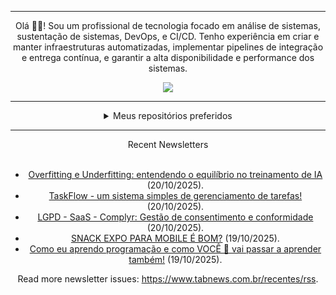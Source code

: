 <div align="center">
<hr>
<p>Olá 👋🏾! Sou um profissional de tecnologia focado em análise de sistemas, sustentação de sistemas, DevOps, e CI/CD. Tenho experiência em criar e manter infraestruturas automatizadas, implementar pipelines de integração e entrega contínua, e garantir a alta disponibilidade e performance dos sistemas.</p>
  <img src="https://media.giphy.com/media/yAGIvCiwPJn5C/giphy.gif">
<hr>
  <details>
  <summary>Meus repositórios preferidos</summary>
  <br />
  Alguns dos meus melhores repositórios:
  <br />
<br />
  <ul><li><a href=https://github.com/commitgeist/aluratube target="_blank" rel="noopener noreferrer">commitgeist/aluratube</a> (<b>0</b> ✨ and <b>0</b> 🍴): Aluratube - Desenvolvido durante a imersão React da Alura no final de 2022</li><li><a href=https://github.com/commitgeist/nlw-ia target="_blank" rel="noopener noreferrer">commitgeist/nlw-ia</a> (<b>0</b> ✨ and <b>0</b> 🍴): Projeto desenvolvido durante a NLW IA - Usando a API da OPENAI</li><li><a href=https://github.com/commitgeist/nlw-journey-ia target="_blank" rel="noopener noreferrer">commitgeist/nlw-journey-ia</a> (<b>0</b> ✨ and <b>0</b> 🍴): NLW IA - Agent de viagens usando python + langchain + GPT</li>
<li>More coming soon :).</li>
</ul>
  </details>
  <hr/>
    <summary>Recent Newsletters</summary>
  <br />
  <ul>
    <li><a href=https://www.tabnews.com.br/IamThiagoIT/overfitting-e-underfitting-entendendo-o-equilibrio-no-treinamento-de-ia target="_blank" rel="noopener noreferrer">Overfitting e Underfitting: entendendo o equilíbrio no treinamento de IA</a> (20/10/2025).</li><li><a href=https://www.tabnews.com.br/sousaarthur/taskflow-um-sistema-simples-de-gerenciamento-de-tarefas target="_blank" rel="noopener noreferrer">TaskFlow - um sistema simples de gerenciamento de tarefas!</a> (20/10/2025).</li><li><a href=https://www.tabnews.com.br/marivaaldo/saas-complyr-gestao-de-consentimento-e-conformidade-com-a-lgpd target="_blank" rel="noopener noreferrer">LGPD - SaaS - Complyr: Gestão de consentimento e conformidade</a> (20/10/2025).</li><li><a href=https://www.tabnews.com.br/RagVM/snack-expo-para-mobile-e-bom target="_blank" rel="noopener noreferrer">SNACK EXPO PARA MOBILE É BOM?</a> (19/10/2025).</li><li><a href=https://www.tabnews.com.br/ryanguedes/como-eu-aprendo-programacao-e-como-voce-vai-passar-a-aprender-tambem target="_blank" rel="noopener noreferrer">Como eu aprendo programação e como VOCÊ 🫵 vai passar a aprender também!</a> (19/10/2025).</li>
  </ul>
<p>Read more newsletter issues: <a href="https://www.tabnews.com.br/recentes/rss">https://www.tabnews.com.br/recentes/rss</a>.</p>
  </details>
